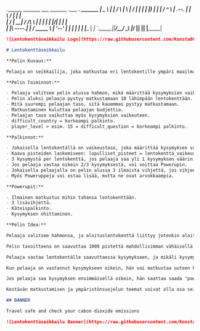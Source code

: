 .______       _______     ___       _______     .___  ___.  _______ 
|   _  \     |   ____|   /   \     |       \    |   \/   | |   ____|
|  |_)  |    |  |__     /  ^  \    |  .--.  |   |  \  /  | |  |__   
|      /     |   __|   /  /_\  \   |  |  |  |   |  |\/|  | |   __|  
|  |\  \----.|  |____ /  _____  \  |  '--'  |   |  |  |  | |  |____ 
| _| `._____||_______/__/     \__\ |_______/    |__|  |__| |_______|
                                                                    
                                                                    
```markdown
![Lentokenttäseikkailu Logo](https://raw.githubusercontent.com/Konsta00/Air-Travellers-Challenge/main/images/LOGO.png)

# Lentokenttäseikkailu

**Pelin Kuvaus:**

Pelaaja on seikkailija, joka matkustaa eri lentokentille ympäri maailmaa. Pelaaja ratkaisee ohjelmointi kysymyksiä, jolla ansaitsee €-budjettia, samalla pelaaja voi löytää poweruppeja ja oppia samalla lentokenttien historiasta ja kulttuurista.

**Pelin Toiminnot:**

- Pelaaja valitsee pelin alussa hahmon, mikä määrittää kysymyksien vaikeuden ja aloituspaikan maailmassa.
- Pelin aluksi pelaaja pystyy matkustamaan 10 lähimpään lentokenttään.
- Mitä suurempi pelaajan taso, sitä kauemmas pystyy matkustamaan.
- Matkustaminen kuluttaa pelaajan budjettia.
- Pelaajan taso vaikuttaa myös kysymyksien vaikeuteen.
- difficult_country = korkeampi palkinto.
- player_level > esim. 15 = difficult_question = korkeampi palkinto.

**Palkinnot:**

- Jokaisella lentokentällä on vaikeustaso, joka määrittää kysymyksen vaikeuden ja mahdollisen powerupin.
- Kaava pisteiden laskemiseen: lopulliset_pisteet = lentokenttä_vaikeustaso * pisteet_kysymyksestä.
- 3 kysymystä per lentokenttä, jos pelaaja saa yli 1 kysymyksen väärin, tulee miinuspisteitä.
- Jos pelaaja vastaa oikein 2/3 kysymyksestä, voi voittaa Powerupin.
- Jokaisella pelaajalla on pelin alussa 3 ilmaista vihjettä, jos vihjeet loppuvat, niitä pystyy ostamaan lisää.
- Myös Poweruppeja voi ostaa lisää, mutta ne ovat arvokkaampia.

**Powerupit:**

- Ilmainen matkustus mihin tahansa lentokenttään.
- 3 lisävihjettä.
- Käteispalkinto.
- Kysymyksen ohittaminen.

**Pelin Idea:**

Pelaaja valitsee hahmonsa, ja aloituslentokenttä liittyy jotenkin aloitushahmoon. Esimerkiksi hahmon valinta: Donald Trump, jolloin aloituspaikkana olisi Yhdysvallat (Lentokenttä siellä).

Pelin tavoitteena on saavuttaa 1000 pistettä mahdollisimman vähäisellä lentämisellä.

Pelaaja vastaa lentokentälle saavuttaessa kysymykseen, ja mikäli kysymyksen saa ensimmäisellä vastauksella oikein, pelaaja saa +100 pistettä. Mikäli vastaa yrityksellä oikein, saa +70 pistettä, ja kolmannella yrityksellä +50 pistettä.

Kun pelaaja on vastannut kysymykseen oikein, hän voi matkustaa uuteen kohteeseen. Täällä taas vastaa kysymykseen.

Jos pelaaja saa kysymyksen ensimmäisellä oikein, hän saattaa saada "power upin", jolla voi "skipata" kysymyksen jollakin kentällä ja saada suoraan 100 pistettä.

Kestävän matkustamisen ja ympäristönsuojelun teemat voivat olla osa seikkailua, esimerkiksi auttamalla paikallista ympäristöä.

## BANNER

Travel safe and check your cabon dioxide emissions

![Lentokenttäseikkailu Banner](https://raw.githubusercontent.com/Konsta00/Air-Travellers-Challenge/main/images/BANNER_X_SNAKE.png)
```